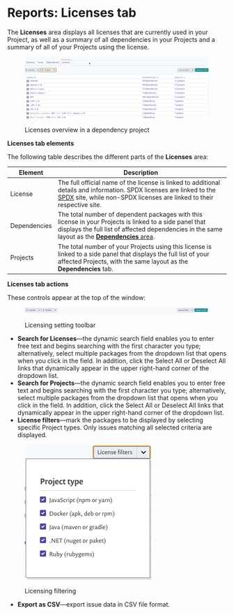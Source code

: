 # Reports: Licenses tab

The **Licenses** area displays all licenses that are currently used in your Project, as well as a summary of all dependencies in your Projects and a summary of all of your Projects using the license.

<figure><img src="../../../.gitbook/assets/image (432).png" alt="Licenses overview in a dependency project."><figcaption><p>Licenses overview in a dependency project</p></figcaption></figure>

**Licenses tab elements**

The following table describes the different parts of the **Licenses** area:

| **Element**  | **Description**                                                                                                                                                                                                                                                      |
| ------------ | -------------------------------------------------------------------------------------------------------------------------------------------------------------------------------------------------------------------------------------------------------------------- |
| License      | The full official name of the license is linked to additional details and information. SPDX licenses are linked to the [SPDX](https://spdx.org/) site, while non-SPDX licenses are linked to their respective site.                                                  |
| Dependencies | The total number of dependent packages with this license in your Projects is linked to a side panel that displays the full list of affected dependencies in the same layout as the [**Dependencies** area](https://snyk.io/?post\_type=docs\&p=12382\&preview=true). |
| Projects     | The total number of your Projects using this license is linked to a side panel that displays the full list of your affected Projects, with the same layout as the **Dependencies** tab.                                                                              |

**Licenses tab actions**

These controls appear at the top of the window:

<figure><img src="../../../.gitbook/assets/uuid-8399334e-74b7-0649-d55c-e0ddecb54272-en.png" alt="Licensing setting toolbar."><figcaption><p>Licensing setting toolbar</p></figcaption></figure>

* **Search for Licenses**—the dynamic search field enables you to enter free text and begins searching with the first character you type; alternatively, select multiple packages from the dropdown list that opens when you click in the field. In addition, click the Select All or Deselect All links that dynamically appear in the upper right-hand corner of the dropdown list.
* **Search for Projects**—the dynamic search field enables you to enter free text and begins searching with the first character you type; alternatively, select multiple packages from the dropdown list that opens when you click in the field. In addition, click the Select All or Deselect All links that dynamically appear in the upper right-hand corner of the dropdown list.
* **License filters**—mark the packages to be displayed by selecting specific Project types. Only issues matching all selected criteria are displayed.

<figure><img src="../../../.gitbook/assets/uuid-53b0da21-ca9b-a04c-354a-97219ae7c05b-en-1-.png" alt="Licensing filtering by type."><figcaption><p>Licensing filtering</p></figcaption></figure>

* **Export as CSV**—export issue data in CSV file format.
